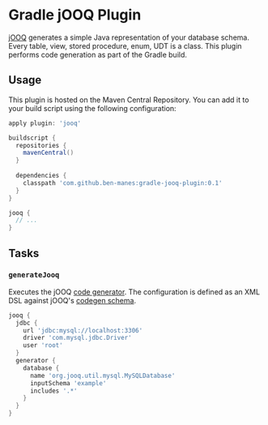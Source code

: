 # Gradle jOOQ Plugin

[jOOQ](http://www.jooq.org) generates a simple Java representation of your database schema.
Every table, view, stored procedure, enum, UDT is a class. This plugin performs code generation
as part of the Gradle build.

## Usage

This plugin is hosted on the Maven Central Repository. You can add it to your build script using
the following configuration:

```groovy
apply plugin: 'jooq'

buildscript {
  repositories {
    mavenCentral()
  }
  
  dependencies {
    classpath 'com.github.ben-manes:gradle-jooq-plugin:0.1'
  }
}

jooq {
  // ...
}
```

## Tasks

### `generateJooq`

Executes the jOOQ [code generator](http://www.jooq.org/doc/3.0/manual/code-generation/). The
configuration is defined as an XML DSL against  jOOQ's 
[codegen schema](http://www.jooq.org/xsd/jooq-codegen-3.0.0.xsd).

```groovy
jooq {
  jdbc {
    url 'jdbc:mysql://localhost:3306'
    driver 'com.mysql.jdbc.Driver'
    user 'root'
  }
  generator {
    database {
      name 'org.jooq.util.mysql.MySQLDatabase'
      inputSchema 'example'
      includes '.*'
    }
  }
}
```
